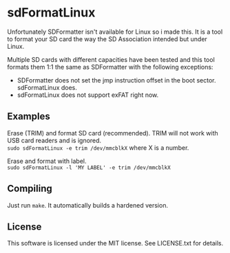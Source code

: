 # sdFormatLinux
Unfortunately SDFormatter isn't available for Linux so i made this. It is a tool to format your SD card the way the SD Association intended but under Linux.

Multiple SD cards with different capacities have been tested and this tool formats them 1:1 the same as SDFormatter with the following exceptions:
* SDFormatter does not set the jmp instruction offset in the boot sector. sdFormatLinux does.
* sdFormatLinux does not support exFAT right now.

## Examples
Erase (TRIM) and format SD card (recommended). TRIM will not work with USB card readers and is ignored.  
`sudo sdFormatLinux -e trim /dev/mmcblkX` where X is a number.

Erase and format with label.  
`sudo sdFormatLinux -l 'MY LABEL' -e trim /dev/mmcblkX`

## Compiling
Just run `make`. It automatically builds a hardened version.

## License
This software is licensed under the MIT license. See LICENSE.txt for details.
